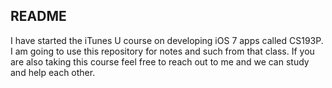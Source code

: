 ## README

I have started the iTunes U course on developing iOS 7 apps called CS193P. I am
going to use this repository for notes and such from that class. If you are also
taking this course feel free to reach out to me and we can study and help each 
other.
